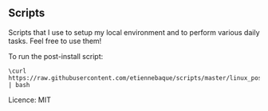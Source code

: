 ## Scripts

Scripts that I use to setup my local environment and to perform various daily tasks. Feel free to use them!

To run the post-install script:
```
\curl https://raw.githubusercontent.com/etiennebaque/scripts/master/linux_postinstall.sh | bash
```

Licence: MIT
